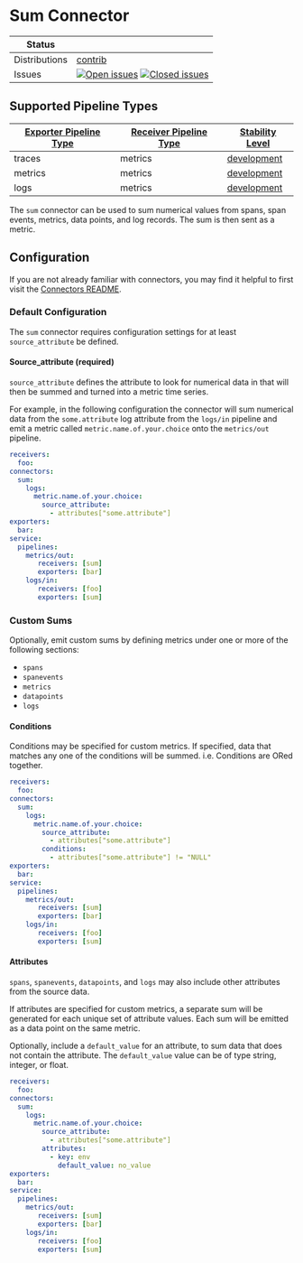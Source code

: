 # Sum Connector
<!-- status autogenerated section -->
| Status        |           |
| ------------- |-----------|
| Distributions | [contrib] |
| Issues        | [![Open issues](https://img.shields.io/github/issues-search/open-telemetry/opentelemetry-collector-contrib?query=is%3Aissue%20is%3Aopen%20label%3Aconnector%2Fsum%20&label=open&color=orange&logo=opentelemetry)](https://github.com/open-telemetry/opentelemetry-collector-contrib/issues?q=is%3Aopen+is%3Aissue+label%3Aconnector%2Fsum) [![Closed issues](https://img.shields.io/github/issues-search/open-telemetry/opentelemetry-collector-contrib?query=is%3Aissue%20is%3Aclosed%20label%3Aconnector%2Fsum%20&label=closed&color=blue&logo=opentelemetry)](https://github.com/open-telemetry/opentelemetry-collector-contrib/issues?q=is%3Aclosed+is%3Aissue+label%3Aconnector%2Fsum) |

[development]: https://github.com/open-telemetry/opentelemetry-collector#development
[contrib]: https://github.com/open-telemetry/opentelemetry-collector-releases/tree/main/distributions/otelcol-contrib

## Supported Pipeline Types

| [Exporter Pipeline Type] | [Receiver Pipeline Type] | [Stability Level] |
| ------------------------ | ------------------------ | ----------------- |
| traces | metrics | [development] |
| metrics | metrics | [development] |
| logs | metrics | [development] |

[Exporter Pipeline Type]: https://github.com/open-telemetry/opentelemetry-collector/blob/main/connector/README.md#exporter-pipeline-type
[Receiver Pipeline Type]: https://github.com/open-telemetry/opentelemetry-collector/blob/main/connector/README.md#receiver-pipeline-type
[Stability Level]: https://github.com/open-telemetry/opentelemetry-collector#stability-levels
<!-- end autogenerated section -->

The `sum` connector can be used to sum numerical values from spans, span events, metrics, data points, and log records. The sum is then 
sent as a metric.
## Configuration

If you are not already familiar with connectors, you may find it helpful to first visit the [Connectors README].

### Default Configuration

The `sum` connector requires configuration settings for at least `source_attribute` be defined.  

#### Source_attribute (required)
`source_attribute` defines the attribute to look for numerical data in that will then be summed and turned into 
a metric time series.

For example, in the following configuration the connector will sum numerical data from the `some.attribute` log attribute from the `logs/in`
pipeline and emit a metric called `metric.name.of.your.choice` onto the `metrics/out` pipeline.

```yaml
receivers:
  foo:
connectors:
  sum:
    logs:
      metric.name.of.your.choice:
        source_attribute: 
          - attributes["some.attribute"]
exporters:
  bar:
service:
  pipelines:
    metrics/out:
       receivers: [sum]
       exporters: [bar]
    logs/in:
       receivers: [foo]
       exporters: [sum]
```

### Custom Sums

Optionally, emit custom sums by defining metrics under one or more of the following sections:

- `spans`
- `spanevents`
- `metrics`
- `datapoints`
- `logs` 


#### Conditions

Conditions may be specified for custom metrics. If specified, data that matches any one
of the conditions will be summed. i.e. Conditions are ORed together.

```yaml
receivers:
  foo:
connectors:
  sum:
    logs:
      metric.name.of.your.choice:
        source_attribute: 
          - attributes["some.attribute"]
        conditions:
          - attributes["some.attribute"] != "NULL"
exporters:
  bar:
service:
  pipelines:
    metrics/out:
       receivers: [sum]
       exporters: [bar]
    logs/in:
       receivers: [foo]
       exporters: [sum]
```

#### Attributes

`spans`, `spanevents`, `datapoints`, and `logs` may also include other attributes from the source data.

If attributes are specified for custom metrics, a separate sum will be generated for each unique
set of attribute values. Each sum will be emitted as a data point on the same metric.

Optionally, include a `default_value` for an attribute, to sum data that does not contain the attribute. The `default_value` value can be of type string, integer, or float.

```yaml
receivers:
  foo:
connectors:
  sum:
    logs:
      metric.name.of.your.choice:
        source_attribute: 
          - attributes["some.attribute"]
        attributes:
          - key: env
            default_value: no_value
exporters:
  bar:
service:
  pipelines:
    metrics/out:
       receivers: [sum]
       exporters: [bar]
    logs/in:
       receivers: [foo]
       exporters: [sum]
```

[Connectors README]: https://github.com/open-telemetry/opentelemetry-collector/blob/main/connector/README.md
